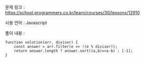 문제 링크 : https://school.programmers.co.kr/learn/courses/30/lessons/12910

사용 언어 : Javascript

풀이 내용 :

```
function solution(arr, divisor) {
    const answer = arr.filter(e => !(e % divisor));
    return answer.length ? answer.sort((a,b)=>a-b) : [-1];
}
```